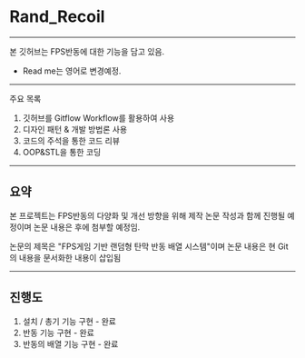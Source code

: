 # Rand_Recoil

---
본 깃허브는 FPS반동에 대한 기능을 담고 있음.

* Read me는 영어로 변경예정.
---
주요 목록

1. 깃허브를 Gitflow Workflow를 활용하여 사용
2. 디자인 패턴 & 개발 방법론 사용
3. 코드의 주석을 통한 코드 리뷰
4. OOP&STL을 통한 코딩

---

## 요약

본 프로젝트는 FPS반동의 다양화 및 개선 방향을 위해 제작
논문 작성과 함께 진행될 예정이며 논문 내용은 후에 첨부할 예정임.

논문의 제목은 "FPS게임 기반 랜덤형 탄막 반동 배열 시스템"이며
논문 내용은 현 Git의 내용을 문서화한 내용이 삽입됨

---


## 진행도

1. 설치 / 총기 기능 구현 - 완료
2. 반동 기능 구현 - 완료
3. 반동의 배열 기능 구현 - 완료

